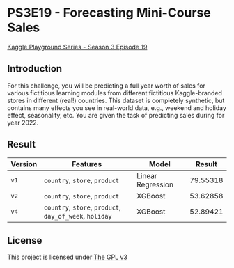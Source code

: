 # PS3E19 - Forecasting Mini-Course Sales
[Kaggle Playground Series - Season 3 Episode 19](https://www.kaggle.com/competitions/playground-series-s3e19)

## Introduction
For this challenge, you will be predicting a full year worth of sales for various fictitious learning modules from different fictitious Kaggle-branded stores in different (real!) countries. This dataset is completely synthetic, but contains many effects you see in real-world data, e.g., weekend and holiday effect, seasonality, etc. You are given the task of predicting sales during for year 2022.

## Result
| Version | Features                                                | Model             | Result   |
| ------- | ------------------------------------------------------- | ----------------- | -------- |
| `v1`    | `country`, `store`, `product`                           | Linear Regression | 79.55318 |
| `v2`    | `country`, `store`, `product`                           | XGBoost           | 53.62858 |
| `v4`    | `country`, `store`, `product`, `day_of_week`, `holiday` | XGBoost           | 52.89421 |

## License
This project is licensed under [The GPL v3](LICENSE)
